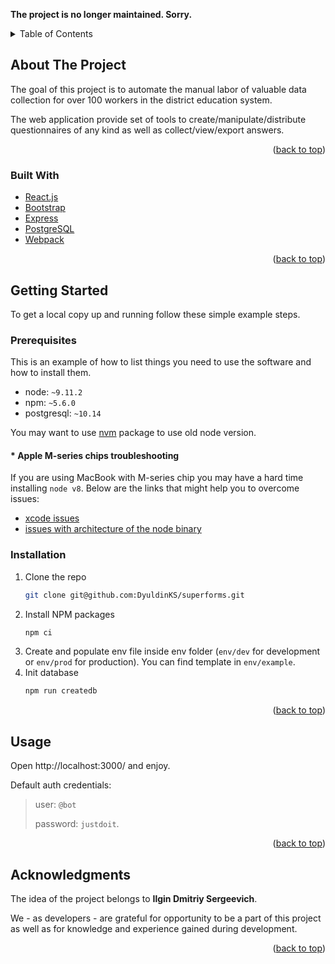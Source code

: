 <div id="top"></div>

**The project is no longer maintained. Sorry.**

<!-- TABLE OF CONTENTS -->
<details>
  <summary>Table of Contents</summary>
  <ol>
    <li>
      <a href="#about-the-project">About The Project</a>
      <ul>
        <li><a href="#built-with">Built With</a></li>
      </ul>
    </li>
    <li>
      <a href="#getting-started">Getting Started</a>
      <ul>
        <li><a href="#prerequisites">Prerequisites</a></li>
        <li><a href="#installation">Installation</a></li>
      </ul>
    </li>
    <li><a href="#usage">Usage</a></li>
    <li><a href="#acknowledgments">Acknowledgments</a></li>
  </ol>
</details>

<!-- ABOUT THE PROJECT -->

## About The Project

The goal of this project is to automate the manual labor of valuable data collection for over 100 workers in the district education system.

The web application provide set of tools to create/manipulate/distribute questionnaires of any kind as well as collect/view/export answers.

<p align="right">(<a href="#top">back to top</a>)</p>

### Built With

- [React.js](https://reactjs.org/)
- [Bootstrap](https://getbootstrap.com)
- [Express](https://expressjs.com/)
- [PostgreSQL](https://www.postgresql.org/)
- [Webpack](https://webpack.js.org/)

<p align="right">(<a href="#top">back to top</a>)</p>

<!-- GETTING STARTED -->

## Getting Started

To get a local copy up and running follow these simple example steps.

### Prerequisites

This is an example of how to list things you need to use the software and how to install them.

- node: `~9.11.2`
- npm: `~5.6.0`
- postgresql: `~10.14`

You may want to use [nvm](https://github.com/nvm-sh/nvm) package to use old node version.

#### \* Apple M-series chips troubleshooting

If you are using MacBook with M-series chip you may have a hard time installing `node v8`.
Below are the links that might help you to overcome issues:

- [xcode issues](https://apple.stackexchange.com/a/254381)
- [issues with architecture of the node binary](https://github.com/nvm-sh/nvm/issues/2350)

### Installation

1. Clone the repo
   ```sh
   git clone git@github.com:DyuldinKS/superforms.git
   ```
1. Install NPM packages
   ```sh
   npm ci
   ```
1. Create and populate env file inside env folder (`env/dev` for development or `env/prod` for production). You can find template in `env/example`.
1. Init database
   ```sh
   npm run createdb
   ```

<p align="right">(<a href="#top">back to top</a>)</p>

<!-- USAGE EXAMPLES -->

## Usage

Open http://localhost:3000/ and enjoy.

Default auth credentials:

> user: `@bot`
>
> password: `justdoit`.

<p align="right">(<a href="#top">back to top</a>)</p>

<!-- ACKNOWLEDGMENTS -->

## Acknowledgments

The idea of the project belongs to **Ilgin Dmitriy Sergeevich**.

We - as developers - are grateful for opportunity to be a part of this project as well as for knowledge and experience gained during development.

<p align="right">(<a href="#top">back to top</a>)</p>

<!-- MARKDOWN LINKS & IMAGES -->
<!-- https://www.markdownguide.org/basic-syntax/#reference-style-links -->

[product-screenshot]: images/screenshot.png
